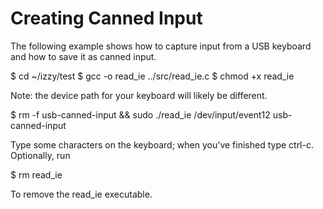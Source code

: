 Creating Canned Input
=====================

The following example shows how to capture input from a USB keyboard
and how to save it as canned input.

$ cd ~/izzy/test
$ gcc -o read_ie ../src/read_ie.c
$ chmod +x read_ie

Note: the device path for your keyboard will likely be different.

$ rm -f usb-canned-input && sudo ./read_ie /dev/input/event12 usb-canned-input

Type some characters on the keyboard; when you've finished type ctrl-c.
Optionally, run

$ rm read_ie

To remove the read_ie executable.